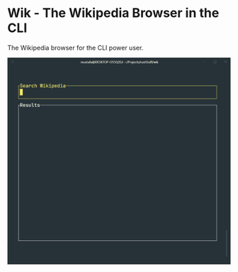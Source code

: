 # Wik - The Wikipedia Browser in the CLI

The Wikipedia browser for the CLI power user.

![Wik Demo](media/wik_demo.gif)
